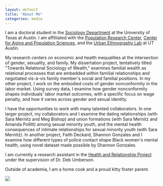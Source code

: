 ```yaml
---
layout: default
title: "About Me"
categories: media
---
```


I am a doctoral student in the [Sociology Department](https://liberalarts.utexas.edu/sociology/gradstudents/fh5495) at the University of Texas at Austin. I am affliliated with the [Population Research Center](https://liberalarts.utexas.edu/prc/gradstudents/fh5495), [Center for Aging and Population Sciences](https://liberalarts.utexas.edu/caps/people/), and the [Urban Ethnography Lab](https://sites.utexas.edu/ethnolab/people/fellows/) at UT Austin. 

My research centers on economic and health inequalities at the intersection of gender, sexuality, and family. My dissertation project, tentatively titled "Towards Relational Sociology of Wealth," examines familial wealth as relational processes that are embedded within familial relationships and negotiated vis-à-vis family member's social and familial positions. In my other project, I work on the embodied costs of gender nonconformity in the labor market. Using survey data, I examine how gender nonconformity shapes individuals' labor market outcomes, with a specific focus on wage penalty, and how it varies across gender and sexual identity. 

I have the opportunities to work with many talented collaborators. In one larger project, my collaborators and I examine the dating relationships (with Sara Mernitz and Meg Bishop) and union formations (with Sara Mernitz and Amanda Pollitt) among sexual minority youth, and the mental health consequences of intimate relationships for sexual minority youth (with Sara Mernitz). In another project, Faith Deckard, Shannon Gonzales and I examine how different types of police contact shape Black women's mental health, using novel dataset made possible by Shannon Gonzales.

I am currently a research assistant in the [Health and Relationship Project](https://liberalarts.utexas.edu/health-relationships-lab/) under the supervision of Dr. Deb Umberson. 

Outside of academia, I am a home cook and a proud kitty foster parent.

![](https://jaimehsu.github.io/photo.jpg) 
